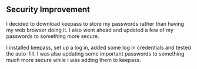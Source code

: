 ## Security Improvement
I decided to download keepass to store my passwords rather than having my web browser doing it. I also went ahead and updated a few of my passwords to something more secure.

I installed keepass, set up a log in, added some log in credentials and tested the auto-fill. I was also updating some important passwords to something much more secure while I was adding them to keepass.